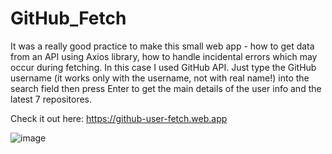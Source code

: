 # GitHub_Fetch

It was a really good practice to make this small web app - how to get data from an API using Axios library, 
how to handle incidental errors which may occur during fetching. In this case I used GitHub API. 
Just type the GitHub username (it works only with the username, not with real name!) into the search field then press Enter to get the main details of the user 
info and the latest 7 repositores.

Check it out here: https://github-user-fetch.web.app 

![image](https://user-images.githubusercontent.com/90829509/211629118-fd49006f-c858-4c10-ba9f-aa4bc713e861.png)


